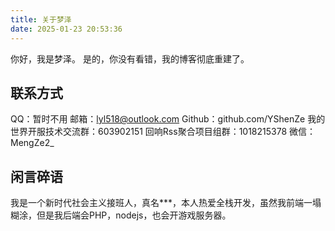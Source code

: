 ```yaml
---
title: 关于梦泽
date: 2025-01-23 20:53:36
---
```


你好，我是梦泽。
是的，你没有看错，我的博客彻底重建了。

## 联系方式
QQ：暂时不用
邮箱：lyl518@outlook.com
Github：github.com/YShenZe
我的世界开服技术交流群：603902151
回响Rss聚合项目组群：1018215378
微信：MengZe2_

## 闲言碎语

我是一个新时代社会主义接班人，真名***，本人热爱全栈开发，虽然我前端一塌糊涂，但是我后端会PHP，nodejs，也会开游戏服务器。